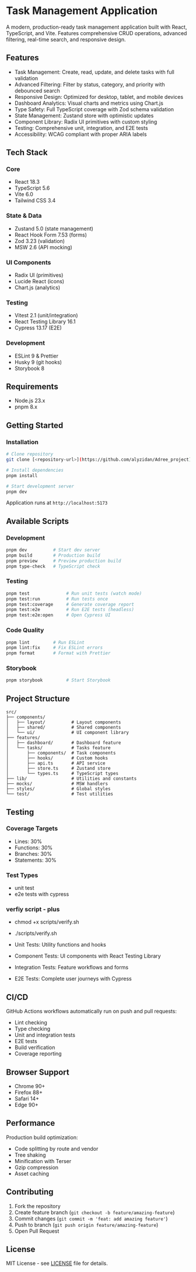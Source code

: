 # Task Management Application

A modern, production-ready task management application built with React, TypeScript, and Vite. Features comprehensive CRUD operations, advanced filtering, real-time search, and responsive design.

## Features

- Task Management: Create, read, update, and delete tasks with full validation
- Advanced Filtering: Filter by status, category, and priority with debounced search
- Responsive Design: Optimized for desktop, tablet, and mobile devices
- Dashboard Analytics: Visual charts and metrics using Chart.js
- Type Safety: Full TypeScript coverage with Zod schema validation
- State Management: Zustand store with optimistic updates
- Component Library: Radix UI primitives with custom styling
- Testing: Comprehensive unit, integration, and E2E tests
- Accessibility: WCAG compliant with proper ARIA labels

## Tech Stack

### Core

- React 18.3
- TypeScript 5.6
- Vite 6.0
- Tailwind CSS 3.4

### State & Data

- Zustand 5.0 (state management)
- React Hook Form 7.53 (forms)
- Zod 3.23 (validation)
- MSW 2.6 (API mocking)

### UI Components

- Radix UI (primitives)
- Lucide React (icons)
- Chart.js (analytics)

### Testing

- Vitest 2.1 (unit/integration)
- React Testing Library 16.1
- Cypress 13.17 (E2E)

### Development

- ESLint 9 & Prettier
- Husky 9 (git hooks)
- Storybook 8

## Requirements

- Node.js 23.x
- pnpm 8.x

## Getting Started

### Installation

```bash
# Clone repository
git clone [<repository-url>](https://github.com/alyzidan/Adree_project)

# Install dependencies
pnpm install

# Start development server
pnpm dev
```

Application runs at `http://localhost:5173`

## Available Scripts

### Development

```bash
pnpm dev          # Start dev server
pnpm build        # Production build
pnpm preview      # Preview production build
pnpm type-check   # TypeScript check
```

### Testing

```bash
pnpm test              # Run unit tests (watch mode)
pnpm test:run          # Run tests once
pnpm test:coverage     # Generate coverage report
pnpm test:e2e          # Run E2E tests (headless)
pnpm test:e2e:open     # Open Cypress UI
```

### Code Quality

```bash
pnpm lint         # Run ESLint
pnpm lint:fix     # Fix ESLint errors
pnpm format       # Format with Prettier
```

### Storybook

```bash
pnpm storybook         # Start Storybook
```

## Project Structure

```
src/
├── components/
│   ├── layout/          # Layout components
│   ├── shared/          # Shared components
│   └── ui/              # UI component library
├── features/
│   ├── dashboard/       # Dashboard feature
│   └── tasks/           # Tasks feature
│       ├── components/  # Task components
│       ├── hooks/       # Custom hooks
│       ├── api.ts       # API service
│       ├── store.ts     # Zustand store
│       └── types.ts     # TypeScript types
├── lib/                 # Utilities and constants
├── mocks/               # MSW handlers
├── styles/              # Global styles
└── test/                # Test utilities
```

## Testing

### Coverage Targets

- Lines: 30%
- Functions: 30%
- Branches: 30%
- Statements: 30%

### Test Types

- unit test
- e2e tests with cypress

### verfiy script - plus

- chmod +x scripts/verify.sh
- ./scripts/verify.sh

- Unit Tests: Utility functions and hooks
- Component Tests: UI components with React Testing Library
- Integration Tests: Feature workflows and forms
- E2E Tests: Complete user journeys with Cypress

## CI/CD

GitHub Actions workflows automatically run on push and pull requests:

- Lint checking
- Type checking
- Unit and integration tests
- E2E tests
- Build verification
- Coverage reporting

## Browser Support

- Chrome 90+
- Firefox 88+
- Safari 14+
- Edge 90+

## Performance

Production build optimization:

- Code splitting by route and vendor
- Tree shaking
- Minification with Terser
- Gzip compression
- Asset caching

## Contributing

1. Fork the repository
2. Create feature branch (`git checkout -b feature/amazing-feature`)
3. Commit changes (`git commit -m 'feat: add amazing feature'`)
4. Push to branch (`git push origin feature/amazing-feature`)
5. Open Pull Request

## License

MIT License - see [LICENSE](./LICENSE) file for details.
